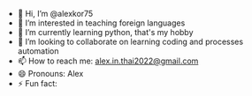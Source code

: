 - 👋 Hi, I’m @alexkor75
- 👀 I’m interested in teaching foreign languages
- 🌱 I’m currently learning python, that's my hobby
- 💞️ I’m looking to collaborate on learning coding and processes automation
- 📫 How to reach me: alex.in.thai2022@gmail.com
- 😄 Pronouns: Alex
- ⚡ Fun fact: 

<!---
alexkor75/alexkor75 is a ✨ special ✨ repository because its `README.md` (this file) appears on your GitHub profile.
You can click the Preview link to take a look at your changes.
--->

